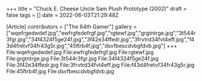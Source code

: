 +++
title = "Chuck E. Cheese Uncle Sam Plush Prototype (2002)"
draft = false
tags = []
date = 2022-06-03T21:29:48Z

[Article]
contributors = ["The 64th Gamer"]
gallery = ["wqefrgedwdef.jpg","ewfrgfedefrgf.jpg","rgtewf.jpg","grgtntrge.jpg","3t544r3fgr.jpg","34f4324f5ge24f.jpg","3f42e34ffedr.jpg","3frvtrd34fvt4eff.jpg","f43d4fretvf34fr43g5r.jpg","45ftrb4f.jpg","dsvfbescdvbgfdvb.jpg"]
+++
<gallery>
File:wqefrgedwdef.jpg
File:ewfrgfedefrgf.jpg
File:rgtewf.jpg
File:grgtntrge.jpg
File:3t544r3fgr.jpg
File:34f4324f5ge24f.jpg
File:3f42e34ffedr.jpg
File:3frvtrd34fvt4eff.jpg
File:f43d4fretvf34fr43g5r.jpg
File:45ftrb4f.jpg
File:dsvfbescdvbgfdvb.jpg
</gallery>